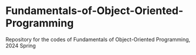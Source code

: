 # Fundamentals-of-Object-Oriented-Programming
Repository for the codes of Fundamentals of Object-Oriented Programming, 2024 Spring
